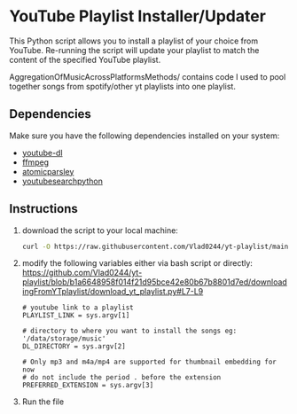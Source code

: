 # YouTube Playlist Installer/Updater

This Python script allows you to install a playlist of your choice from YouTube. Re-running the script will update your playlist to match the content of the specified YouTube playlist.

AggregationOfMusicAcrossPlatformsMethods/ contains code I used to pool together songs from spotify/other yt playlists into one playlist.
## Dependencies

Make sure you have the following dependencies installed on your system:

- [youtube-dl](https://github.com/ytdl-org/youtube-dl)
- [ffmpeg](https://ffmpeg.org/)
- [atomicparsley](https://github.com/wez/atomicparsley)
- [youtubesearchpython](https://github.com/alexmercerind/youtube-search-python)

## Instructions

1. download the script to your local machine:

   ```bash
   curl -O https://raw.githubusercontent.com/Vlad0244/yt-playlist/main/downloadingFromYTplaylist/download_yt_playlist.py

2. modify the following variables either via bash script or directly:
   https://github.com/Vlad0244/yt-playlist/blob/b1a6648958f014f21d95bce42e80b67b8801d7ed/downloadingFromYTplaylist/download_yt_playlist.py#L7-L9
    ```
    # youtube link to a playlist
    PLAYLIST_LINK = sys.argv[1]
   
    # directory to where you want to install the songs eg: '/data/storage/music'
    DL_DIRECTORY = sys.argv[2]
   
    # Only mp3 and m4a/mp4 are supported for thumbnail embedding for now
    # do not include the period . before the extension
    PREFERRED_EXTENSION = sys.argv[3]
3. Run the file 
